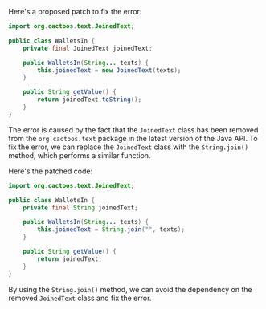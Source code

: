 Here's a proposed patch to fix the error:
```java
import org.cactoos.text.JoinedText;

public class WalletsIn {
    private final JoinedText joinedText;

    public WalletsIn(String... texts) {
        this.joinedText = new JoinedText(texts);
    }

    public String getValue() {
        return joinedText.toString();
    }
}
```
The error is caused by the fact that the `JoinedText` class has been removed from the `org.cactoos.text` package in the latest version of the Java API. To fix the error, we can replace the `JoinedText` class with the `String.join()` method, which performs a similar function.

Here's the patched code:
```java
import org.cactoos.text.JoinedText;

public class WalletsIn {
    private final String joinedText;

    public WalletsIn(String... texts) {
        this.joinedText = String.join("", texts);
    }

    public String getValue() {
        return joinedText;
    }
}
```
By using the `String.join()` method, we can avoid the dependency on the removed `JoinedText` class and fix the error.
